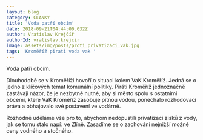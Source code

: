 ```yaml
---
layout: blog
category: CLANKY
title: 'Voda patří obcím'
date: 2018-09-21T04:44:00.032Z
author: Vratislav Krejčíř
authorId: vratislav.krejcir
image: assets/img/posts/proti_privatizaci_vak.jpg
tags: 'Kroměříž pirati voda vak '
---
```


Voda patří obcím.

Dlouhodobě se v Kroměříži hovoří o situaci kolem VaK Kroměříž. Jedná se o jedno z klíčových témat komunální politiky. Piráti Kroměříž jednoznačně zastávají názor, že je nezbytně nutné, aby si město spolu s ostatními obcemi, které VaK Kroměříž zásobuje pitnou vodou, ponechalo rozhodovací práva a obhajovalo své postavení ve vodárně.

Rozhodně uděláme vše pro to, abychom nedopustili privatizaci zisků z vody, jak se tomu stalo např. ve Zlíně. Zasadíme se o zachování nejnižší možné ceny vodného a stočného.
